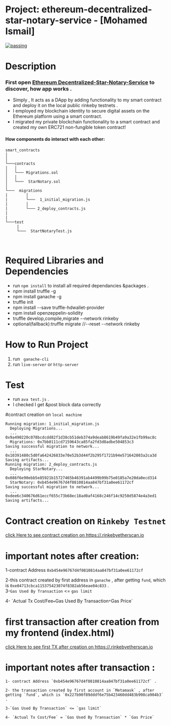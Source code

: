 # Project: ethereum-decentralized-star-notary-service - [Mohamed Ismail]

[![passing](https://semaphoreci.com/api/v1/ibrunotome/udacity-blockchain-developer-nanodegree/branches/master/badge.svg)](https://semaphoreci.com/api/v1/ibrunotome/udacity-blockchain-developer-nanodegree/branches/master/badge.svg)


# Description
  
  ### First open [Ethereum Decentralized-Star-Notary-Service](http://localhost:8080/) to discover, how app works .
  - Simply , It acts as a DApp by adding functionality to my smart contract and deploy it on the local public rinkeby testnets   .
  - I employed my blockchain identity to secure digital assets on the Ethereum platform using a smart contract.
  - I migrated my private blockchain functionality to a smart contract and created my own ERC721 non-fungible token contract!  

  #### How  components do interact with each other:

```
smart_contracts
│     
│
└───contracts 
│   │  
│   └─── Migrations.sol
│   │        
│   └───  StarNotary.sol
│     
└───  migrations   
|        │
|        └───  1_initial_migration.js
|        │
|        └─── 2_deploy_contracts.js
|
|
└───test   
     | 
     └───  StartNotaryTest.js
        
    
 ``` 

# Required Libraries and Dependencies
   - run `npm install` to install all required dependancies &packages .
   - npm install truffle -g
   - npm install ganache -g
   - truffle init 
   - npm install --save truffle-hdwallet-provider
   - npm install openzeppelin-solidity
   - truffle develop,compile,migrate --network rinkeby
   - optional(fallback):truffle migrate  //--reset --network rinkeby

   

# How to Run Project 
   1. run ` ganache-cli`
   2. run `live-server` or `http-server`
 

 
# Test
  - run `ava test.js` .
  - I checked I get &post block data correctly


#contract creation on `local machine`

````
Running migration: 1_initial_migration.js
  Deploying Migrations...
  ... 0x9a490220c078bcdcdd82f1d38cb51deb374a9deab8619b49fa9a32e1fb99ac8c
  Migrations: 0x7bb0111cd7159643ca85fa2fd3d8adbe504853c3
Saving successful migration to network...
  ... 0x10391480c5d0fa642426833e70e52b3d44f2b295f1721b94e571642803a2ca3d
Saving artifacts...
Running migration: 2_deploy_contracts.js
  Deploying StarNotary...
  ... 0x086f6e90ebb5e85921b15727465b46391ab4499b99b75e0185a7e20da0ecd314
  StarNotary: 0xb454e96767d4f0810814aa847bf31a0ee61172cf
Saving successful migration to network...
  ... 0xdee6c340676d61eccf655c73b68ec18ad0af4168c246f14c9250d5874e4a3ed1
Saving artifacts...

````

# Contract creation on `Rinkeby Testnet`

[click Here to see contract creation on https://.rinkebyetherscan.io](https://rinkeby.etherscan.io/tx/0x086f6e90ebb5e85921b15727465b46391ab4499b99b75e0185a7e20da0ecd314)

# important notes after creation:
   
   1-contract Address `0xb454e96767d4f0810814aa847bf31a0ee61172cf`

   2-this contract created by first address in `ganache` , after getting `fund`, which is `0xe04713cbca115375423074f8382ab56eae84c833` .     
   3-`Gas Used By Transaction` <= `gas limit`
   
   4- ´Actual Tx Cost/Fee` = `Gas Used By Transaction` * `Gas Price`


  
# first transaction after creation from my frontend (index.html)
  
  [click Here to see first TX  after creation on https://.rinkebyetherscan.io](https://rinkeby.etherscan.io/tx/0x89d53c7a30b2bcbda7cc0f73f29b55bec132102dc56431194051528f4d92bce3)
       
 # important notes after transaction :
    
    1- contract Address `0xb454e96767d4f0810814aa847bf31a0ee61172cf` .
   
    2- the transaction created by first account in `Metamask` , after getting `fund`, which is `0x227b90f89dddf6e75b423460dd483b998ca904b3` .  
    
    3-`Gas Used By Transaction` <= `gas limit`
   
    4- ´Actual Tx Cost/Fee` = `Gas Used By Transaction` * `Gas Price`

